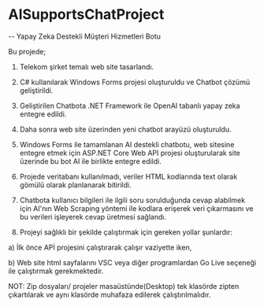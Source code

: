 # AISupportsChatProject
-- Yapay Zeka Destekli Müşteri Hizmetleri Botu

Bu projede;

1) Telekom şirket temalı web site tasarlandı.

2) C# kullanılarak Windows Forms projesi oluşturuldu ve Chatbot çözümü geliştirildi.

3) Geliştirilen Chatbota .NET Framework ile OpenAI tabanlı yapay zeka entegre edildi.

4) Daha sonra web site üzerinden yeni chatbot arayüzü oluşturuldu.

5) Windows Forms ile tamamlanan AI destekli chatbotu, web sitesine entegre etmek için ASP.NET Core Web API projesi oluşturularak site üzerinde bu bot AI ile birlikte entegre edildi.

6) Projede veritabanı kullanılmadı, veriler HTML kodlarında text olarak gömülü olarak planlanarak bitirildi.

7) Chatbota kullanıcı bilgileri ile ilgili soru sorulduğunda cevap alabilmek için AI'nın Web Scraping yöntemi ile kodlara erişerek veri çıkarmasını ve bu verileri işleyerek cevap üretmesi sağlandı.

8) Projeyi sağlıklı bir şekilde çalıştırmak için gereken yollar şunlardır: 

 a) İlk önce APİ projesini çalıştırarak çalışır vaziyette iken, 

 b) Web site html sayfalarını VSC veya diğer programlardan Go Live seçeneği ile çalıştırmak gerekmektedir.

NOT: Zip dosyaları/ projeler masaüstünde(Desktop) tek klasörde zipten çıkartılarak ve aynı klasörde muhafaza edilerek çalıştırılmalıdır.